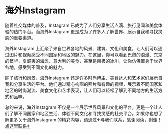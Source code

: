 # 海外Instagram

随着社交媒体的普及，Instagram 已成为了人们分享生活点滴、旅行见闻和美食体验的热门平台。而海外Instagram 更是成为了许多人了解世界、展示自我和寻找灵感的重要渠道。

海外Instagram 上汇聚了来自世界各地的风景、建筑、文化和美食，让人们可以通过图片和视频感受不同国家和地区的魅力。在这里，你可以看到巴黎的浪漫、东京的繁华、夏威夷的海滩、意大利的美食，甚至是南极的冰川，让你仿佛置身于世界各地，感受到不同文化的魅力。

除了旅行和风景，海外Instagram 还是许多时尚博主、美食达人和艺术家们展示自我和分享生活的平台。他们通过精心构图的照片和有趣的视频，展示着不同国家和地区的时尚潮流、美食文化和艺术表现，让人们可以轻松了解到不同地方的生活方式和品味。

总的来说，海外Instagram 不仅是一个展示世界风景和文化的平台，更是一个让人们了解不同国家和地区生活、体验不同文化和寻找灵感的社交平台。如果你也想了解更多关于海外Instagram 的精彩内容，请通过✈与我们联系，感谢阅读，谢谢！[点这里联系✈](https://gg.k02.cc)